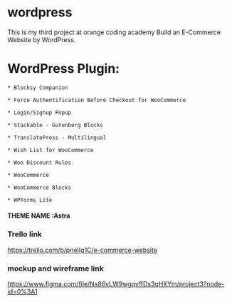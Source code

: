 # wordpress
This is my third project at orange coding academy Build an E-Commerce Website by WordPress.
# WordPress Plugin:
    * Blocksy Companion

    * Force Authentification Before Checkout for WooCommerce

    * Login/Signup Popup

    * Stackable - Gutenberg Blocks

    * TranslatePress - Multilingual

    * Wish List for WooCommerce

    * Woo Discount Rules

    * WooCommerce

    * WooCommerce Blocks

    * WPForms Lite
#### THEME NAME :Astra 
### Trello link 
https://trello.com/b/pneIIq1C/e-commerce-website
### mockup and wireframe link
https://www.figma.com/file/Ns86vLW9wgqvffDs3qHXYm/project3?node-id=0%3A1
